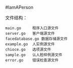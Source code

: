 #IamAPerson


文件结构：
    
    main.go     程序入口源文件
    server.go   客户端源文件
    facedatabase.go 数据存储源文件
    example.go  人实例源文件
    chioce.go   选项源文件
    sample.go   认人脸样例源文件
    error.go    错误检查源文件